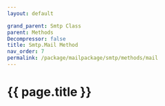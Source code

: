 ```yaml
---
layout: default

grand_parent: Smtp Class
parent: Methods
Decompressor: false
title: Smtp.Mail Method
nav_order: 7
permalink: /package/mailpackage/smtp/methods/mail
---
```

# {{ page.title }}